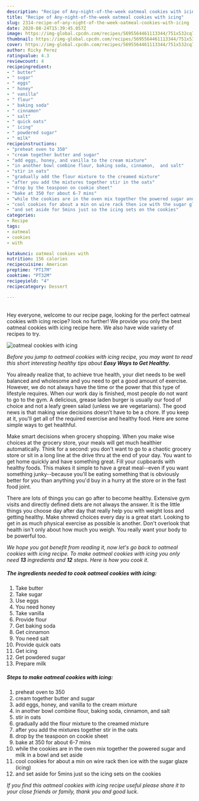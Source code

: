 ```yaml
---
description: "Recipe of Any-night-of-the-week oatmeal cookies with icing"
title: "Recipe of Any-night-of-the-week oatmeal cookies with icing"
slug: 2314-recipe-of-any-night-of-the-week-oatmeal-cookies-with-icing
date: 2020-08-24T15:39:45.057Z
image: https://img-global.cpcdn.com/recipes/5695564461113344/751x532cq70/oatmeal-cookies-with-icing-recipe-main-photo.jpg
thumbnail: https://img-global.cpcdn.com/recipes/5695564461113344/751x532cq70/oatmeal-cookies-with-icing-recipe-main-photo.jpg
cover: https://img-global.cpcdn.com/recipes/5695564461113344/751x532cq70/oatmeal-cookies-with-icing-recipe-main-photo.jpg
author: Ricky Perez
ratingvalue: 4.3
reviewcount: 4
recipeingredient:
- " butter"
- " sugar"
- " eggs"
- " honey"
- " vanilla"
- " flour"
- " baking soda"
- " cinnamon"
- " salt"
- " quick oats"
- " icing"
- " powdered sugar"
- " milk"
recipeinstructions:
- "preheat oven to 350"
- "cream together butter and sugar"
- "add eggs, honey, and vanilla to the cream mixture"
- "in another bowl combine flour, baking soda, cinnamon,  and salt"
- "stir in oats"
- "gradually add the flour mixture to the creamed mixture"
- "after you add the mixtures together stir in the oats"
- "drop by the teaspoon on cookie sheet"
- "bake at 350 for about 6-7 mins"
- "while the cookies are in the oven mix together the powered sugar and milk in a bowl and set aside"
- "cool cookies for about a min on wire rack then ice with the sugar glaze (icing)"
- "and set aside for 5mins just so the icing sets on the cookies"
categories:
- Recipe
tags:
- oatmeal
- cookies
- with

katakunci: oatmeal cookies with 
nutrition: 156 calories
recipecuisine: American
preptime: "PT17M"
cooktime: "PT32M"
recipeyield: "4"
recipecategory: Dessert

---
```

<br>
Hey everyone, welcome to our recipe page, looking for the perfect oatmeal cookies with icing recipe? look no further! We provide you only the best oatmeal cookies with icing recipe here. We also have wide variety of recipes to try.
<br>


![oatmeal cookies with icing](https://img-global.cpcdn.com/recipes/5695564461113344/751x532cq70/oatmeal-cookies-with-icing-recipe-main-photo.jpg)

<i>Before you jump to oatmeal cookies with icing recipe, you may want to read this short interesting healthy tips about <strong>Easy Ways to Get Healthy</strong>.</i>

You already realize that, to achieve true health, your diet needs to be well balanced and wholesome and you need to get a good amount of exercise. However, we do not always have the time or the power that this type of lifestyle requires. When our work day is finished, most people do not want to go to the gym. A delicious, grease laden burger is usually our food of choice and not a leafy green salad (unless we are vegetarians). The good news is that making wise decisions doesn’t have to be a chore. If you keep at it, you'll get all of the required exercise and healthy food. Here are some simple ways to get healthful.

Make smart decisions when grocery shopping. When you make wise choices at the grocery store, your meals will get much healthier automatically. Think for a second: you don't want to go to a chaotic grocery store or sit in a long line at the drive thru at the end of your day. You want to get home quickly and have something great. Fill your cupboards with healthy foods. This makes it simple to have a great meal--even if you want something junky--because you'll be eating something that is obviously better for you than anything you'd buy in a hurry at the store or in the fast food joint.

There are lots of things you can go after to become healthy. Extensive gym visits and directly defined diets are not always the answer. It is the little things you choose day after day that really help you with weight loss and getting healthy. Make shrewd choices every day is a great start. Looking to get in as much physical exercise as possible is another. Don't overlook that health isn't only about how much you weigh. You really want your body to be powerful too. 


<i>We hope you got benefit from reading it, now let's go back to oatmeal cookies with icing recipe. To make oatmeal cookies with icing you only need <strong>13</strong> ingredients and <strong>12</strong> steps. Here is how you cook it.
</i>

##### The ingredients needed to cook oatmeal cookies with icing:

1. Take  butter
1. Take  sugar
1. Use  eggs
1. You need  honey
1. Take  vanilla
1. Provide  flour
1. Get  baking soda
1. Get  cinnamon
1. You need  salt
1. Provide  quick oats
1. Get  icing
1. Get  powdered sugar
1. Prepare  milk


##### Steps to make oatmeal cookies with icing:

1. preheat oven to 350
1. cream together butter and sugar
1. add eggs, honey, and vanilla to the cream mixture
1. in another bowl combine flour, baking soda, cinnamon,  and salt
1. stir in oats
1. gradually add the flour mixture to the creamed mixture
1. after you add the mixtures together stir in the oats
1. drop by the teaspoon on cookie sheet
1. bake at 350 for about 6-7 mins
1. while the cookies are in the oven mix together the powered sugar and milk in a bowl and set aside
1. cool cookies for about a min on wire rack then ice with the sugar glaze (icing)
1. and set aside for 5mins just so the icing sets on the cookies


<i>If you find this oatmeal cookies with icing recipe useful please share it to your close friends or family, thank you and good luck.</i>
